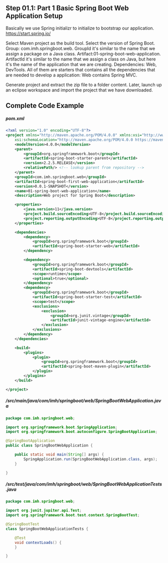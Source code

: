 ## Step 01.1: Part 1 Basic Spring Boot Web Application Setup

Basically we use Spring initializr to initialize to bootstrap our application. 
https://start.spring.io/

Select Maven project as the build tool.
Select the version of Spring Boot.
Group: com.imh.springboot.web. GroupId it's similar to the name that we assign a package on a Java class.
Artifact:01-spring-boot-web-application. ArtifactId it's similar to the name that we assign a class on Java, but here it's the name of the application that we are creating.
Dependencies: Web, DevTools. All of them are starters that contains all the dependencies that are needed to develop a application: Web contains Spring MVC.

Generate project and extract the zip file to a folder content. Later, launch up an eclipse workspace and import the project that we have downloaded.  

## Complete Code Example

##### pom.xml

```xml
<?xml version="1.0" encoding="UTF-8"?>
<project xmlns="http://maven.apache.org/POM/4.0.0" xmlns:xsi="http://www.w3.org/2001/XMLSchema-instance"
	xsi:schemaLocation="http://maven.apache.org/POM/4.0.0 https://maven.apache.org/xsd/maven-4.0.0.xsd">
	<modelVersion>4.0.0</modelVersion>
	<parent>
		<groupId>org.springframework.boot</groupId>
		<artifactId>spring-boot-starter-parent</artifactId>
		<version>2.2.5.RELEASE</version>
		<relativePath/> <!-- lookup parent from repository -->
	</parent>
	<groupId>com.imh.springboot.web</groupId>
	<artifactId>spring-boot-first-web-application</artifactId>
	<version>0.0.1-SNAPSHOT</version>
	<name>01-spring-boot-web-application</name>
	<description>Web project for Spring Boot</description>

	<properties>
		<java.version>11</java.version>
		<project.build.sourceEncoding>UTF-8</project.build.sourceEncoding>
		<project.reporting.outputEncoding>UTF-8</project.reporting.outputEncoding>
	</properties>

	<dependencies>
		<dependency>
			<groupId>org.springframework.boot</groupId>
			<artifactId>spring-boot-starter-web</artifactId>
		</dependency>

		<dependency>
			<groupId>org.springframework.boot</groupId>
			<artifactId>spring-boot-devtools</artifactId>
			<scope>runtime</scope>
			<optional>true</optional>
		</dependency>
		<dependency>
			<groupId>org.springframework.boot</groupId>
			<artifactId>spring-boot-starter-test</artifactId>
			<scope>test</scope>
			<exclusions>
				<exclusion>
					<groupId>org.junit.vintage</groupId>
					<artifactId>junit-vintage-engine</artifactId>
				</exclusion>
			</exclusions>
		</dependency>
	</dependencies>

	<build>
		<plugins>
			<plugin>
				<groupId>org.springframework.boot</groupId>
				<artifactId>spring-boot-maven-plugin</artifactId>
			</plugin>
		</plugins>
	</build>

</project>
```

##### /src/main/java/com/imh/springboot/web/SpringBootWebApplication.java

```java
package com.imh.springboot.web;

import org.springframework.boot.SpringApplication;
import org.springframework.boot.autoconfigure.SpringBootApplication;

@SpringBootApplication
public class SpringBootWebApplication {

	public static void main(String[] args) {
		SpringApplication.run(SpringBootWebApplication.class, args);
	}

}
```

##### /src/test/java/com/imh/springboot/web/SpringBootWebApplicationTests.java

```java
package com.imh.springboot.web;

import org.junit.jupiter.api.Test;
import org.springframework.boot.test.context.SpringBootTest;

@SpringBootTest
class SpringBootWebApplicationTests {

	@Test
	void contextLoads() {
	}

}
```